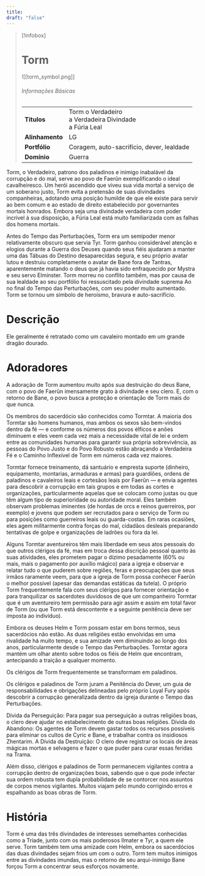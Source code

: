```yaml
---
title: 
draft: "false"
---
```

> [!infobox]
> # Torm
> ![[torm_symbol.png]]
> ###### Informações Básicas
> | | |
> | ---- | ---- |
> | **Titulos** | Torm o Verdadeiro<br/>a Verdadeira Divindade<br/>a Fúria Leal |
> | **Alinhamento** | LG |
> | **Portfólio** | Coragem, auto-sacrifício, dever, lealdade |
> | **Domínio** | Guerra |

Torm, o Verdadeiro, patrono dos paladinos e inimigo inabalável da corrupção e do mal, serve ao povo de Faerûn exemplificando o ideal cavalheiresco. Um herói ascendido que viveu sua vida mortal a serviço de um soberano justo, Torm evita a pretensão de suas divindades companheiras, adotando uma posição humilde de que ele existe para servir ao bem comum e ao estado de direito estabelecido por governantes mortais honrados. Embora seja uma divindade verdadeira com poder incrível à sua disposição, a Fúria Leal está muito familiarizada com as falhas dos homens mortais.

Antes do Tempo das Perturbações, Torm era um semipoder menor relativamente obscuro que servia Tyr. Torm ganhou considerável atenção e elogios durante a Guerra dos Deuses quando seus fiéis ajudaram a manter uma das Tábuas do Destino desaparecidas segura, e seu próprio avatar lutou e destruiu completamente o avatar de Bane fora de Tantras, aparentemente matando o deus que já havia sido enfraquecido por Mystra e seu servo Elminster. Torm morreu no conflito também, mas por causa de sua lealdade ao seu portfólio foi ressuscitado pela divindade suprema Ao no final do Tempo das Perturbações, com seu poder muito aumentado. Torm se tornou um símbolo de heroísmo, bravura e auto-sacrifício.

# Descrição
Ele geralmente é retratado como um cavaleiro montado em um grande dragão dourado.

# Adoradores
A adoração de Torm aumentou muito após sua destruição do deus Bane, com o povo de Faerûn imensamente grato à divindade e seu clero. E, com o retorno de Bane, o povo busca a proteção e orientação de Torm mais do que nunca.

Os membros do sacerdócio são conhecidos como Tormtar. A maioria dos Tormtar são homens humanos, mas ambos os sexos são bem-vindos dentro da fé — e conforme os números dos povos élficos e anões diminuem e eles veem cada vez mais a necessidade vital de lei e ordem entre as comunidades humanas para garantir sua própria sobrevivência, as pessoas do Povo Justo e do Povo Robusto estão abraçando a Verdadeira Fé e o Caminho Inflexível de Torm em números cada vez maiores.

Tormtar fornece treinamento, dá santuário e empresta suporte (dinheiro, equipamento, montarias, armaduras e armas) para guardiões, ordens de paladinos e cavaleiros leais e cortesãos leais por Faerûn — e envia agentes para descobrir a corrupção em tais grupos e em todas as cortes e organizações, particularmente aquelas que se colocam como justas ou que têm algum tipo de superioridade ou autoridade moral. Eles também observam problemas iminentes (de hordas de orcs e reinos guerreiros, por exemplo) e jovens que podem ser recrutados para o serviço de Torm ou para posições como guerreiros leais ou guarda-costas. Em raras ocasiões, eles agem militarmente contra forças do mal, cidadãos desleais preparando tentativas de golpe e organizações de ladrões ou fora da lei.

Alguns Tormtar aventureiros têm mais liberdade em seus atos pessoais do que outros clérigos da fé, mas em troca dessa discrição pessoal quanto às suas atividades, eles prometem pagar o dízimo pesadamente (60% ou mais, mais o pagamento por auxílio mágico) para a igreja e observar e relatar tudo o que puderem sobre regiões, feras e preocupações que seus irmãos raramente veem, para que a igreja de Torm possa conhecer Faerûn o melhor possível (apesar das demandas estáticas da tutela). O próprio Torm frequentemente fala com seus clérigos para fornecer orientação e para tranquilizar os sacerdotes duvidosos de que um companheiro Tormtar que é um aventureiro tem permissão para agir assim e assim em total favor de Torm (ou que Torm está descontente e a seguinte penitência deve ser imposta ao indivíduo).

Embora os deuses Helm e Torm possam estar em bons termos, seus sacerdócios não estão. As duas religiões estão envolvidas em uma rivalidade há muito tempo, e sua amizade vem diminuindo ao longo dos anos, particularmente desde o Tempo das Perturbações. Tormtar agora mantém um olhar atento sobre todos os fiéis de Helm que encontram, antecipando a traição a qualquer momento.

Os clérigos de Torm frequentemente se transformam em paladinos.

Os clérigos e paladinos de Torm juram a Penitência do Dever, um guia de responsabilidades e obrigações delineadas pelo próprio Loyal Fury após descobrir a corrupção generalizada dentro da igreja durante o Tempo das Perturbações.

Dívida da Perseguição: Para pagar sua perseguição a outras religiões boas, o clero deve ajudar no estabelecimento de outras boas religiões.
Dívida do Abandono: Os agentes de Torm devem gastar todos os recursos possíveis para eliminar os cultos de Cyric e Bane, e trabalhar contra os insidiosos Zhentarim.
A Dívida da Destruição: O clero deve registrar os locais de áreas mágicas mortas e selvagens e fazer o que puder para curar essas feridas na Trama.

Além disso, clérigos e paladinos de Torm permanecem vigilantes contra a corrupção dentro de organizações boas, sabendo que o que pode infectar sua ordem robusta tem dupla probabilidade de se contorcer nos assuntos de corpos menos vigilantes. Muitos viajam pelo mundo corrigindo erros e espalhando as boas obras de Torm.

# História
Torm é uma das três divindades de interesses semelhantes conhecidas como a Tríade, junto com os mais poderosos Ilmater e Tyr, a quem ele serve. Torm também tem uma amizade com Helm, embora os sacerdócios das duas divindades sejam frios um com o outro. Torm tem muitos inimigos entre as divindades imundas, mas o retorno de seu arqui-inimigo Bane forçou Torm a concentrar seus esforços novamente.